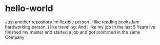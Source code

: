 # hello-world
Just another repository
Im flexible person. I like reading books.Iam hardworking person, i like traveling. And i like my job
In the last 5 Years ive finished my master and started a job and got promoted in the same Company
